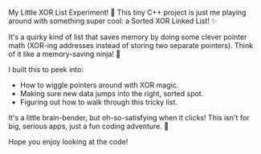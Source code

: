 My Little XOR List Experiment! 💖
This tiny C++ project is just me playing around with something super cool: a Sorted XOR Linked List! ✨

It's a quirky kind of list that saves memory by doing some clever pointer math (XOR-ing addresses instead of storing two separate pointers). Think of it like a memory-saving ninja! 🥷

I built this to peek into:

 - How to wiggle pointers around with XOR magic.
 - Making sure new data jumps into the right, sorted spot.
 - Figuring out how to walk through this tricky list.

It's a little brain-bender, but oh-so-satisfying when it clicks! This isn't for big, serious apps, just a fun coding adventure. 🚀

Hope you enjoy looking at the code!
